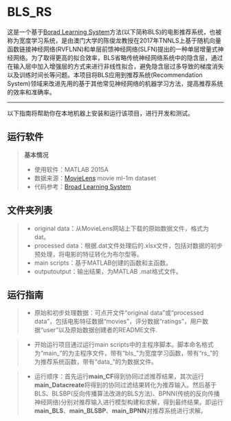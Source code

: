 BLS_RS
===================

这是一个基于[Borad Learning System](https://ieeexplore.ieee.org/document/7987745)方法(以下简称BLS)的电影推荐系统，也被称为宽度学习系统，是由澳门大学的陈俊龙教授在2017年TNNLS上基于随机向量函数链接神经网络(RVFLNN)和单层前馈神经网络(SLFN)提出的一种单层增量式神经网络。为了取得更高的拟合效率，BLS省略传统神经网络系统中的隐含层，通过在输入层中加入增强层的方式来进行非线性拟合，避免隐含层过多导致的梯度消失以及训练时间长等问题。本项目将BLS应用到推荐系统(Recommendation System)领域来改进先用的基于其他常见神经网络的机器学习方法，提高推荐系统的效率和准确率。

----------
以下指南将帮助你在本地机器上安装和运行该项目，进行开发和测试。


运行软件
-------------
> **基本情况**
> - 使用软件：MATLAB 2015A
> - 数据来源：[MovieLens](https://movielens.org/) movie ml-1m dataset
> - 代码参考：[Broad Learning System](https://github.com/jash-git/Broad-Learning-System-MATLAB)


文件夹列表
-------------
> - original data：从MovieLens网站上下载的原始数据文件，格式为dat。
> - processed data：根据.dat文件处理后的.xlsx文件，包括对数据的初步预处理，将电影的特征转化为布尔型等。
> - main scripts：基于MATLAB创建的函数和主函数。
> - outputoutput：输出结果，为MATLAB .mat格式文件。

运行指南
-------------
> - 原始和初步处理数据：可点开文件“original data”或“processed data”，包括电影特征数据“movies”，评分数据“ratings”，用户数据“user”以及原始数据创建者的README文件.

> - 开始运行项目通过运行main scripts中的主程序脚本。脚本命名格式为“main_”的为主程序文件，带有“bls_”为宽度学习函数，带有“rs_”的为推荐系统函数，带有“data_”的为数据文件。

> - 运行顺序：首先运行**main_CF**得到协同过滤推荐结果，其次运行**main_Datacreate**将得到的协同过滤结果转化为推荐输入。然后基于BLS、BLSBP(反向传播算法改进的BLS方法)、BPNN(传统的反向传播神经网络)分别对推荐输入进行模型构建和求解，得到最终结果。即运行**main_BLS**、**main_BLSBP**、**main_BPNN**对推荐系统进行求解。

